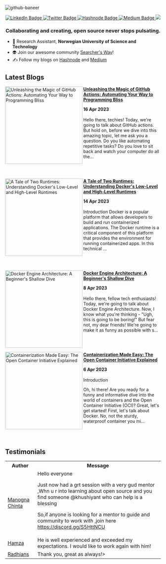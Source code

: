 ![github-baneer](https://user-images.githubusercontent.com/69671407/224075327-768d04b2-23c7-46dd-b9d3-090308abb186.png)


<div id="header" align="center">
  
  <div id="badges">
    <a href="https://www.linkedin.com/in/khushiyant/">
      <img src="https://img.shields.io/badge/LinkedIn-blue?style=for-the-badge&logo=linkedin&logoColor=white" alt="LinkedIn Badge"/>
    </a>
    <a href="https://twitter.com/khushiyant">
      <img src="https://img.shields.io/badge/Twitter-grey?style=for-the-badge&logo=twitter&logoColor=white" alt="Twitter Badge"/>
    </a>
    <a href="https://kodein.hashnode.dev">
      <img src="https://img.shields.io/badge/Hashnode-green?style=for-the-badge&logo=hashnode&logoColor=white" alt="Hashnode Badge"/>
    </a>
    <a href="https://khushiyant.medium.com">
      <img src="https://img.shields.io/badge/Medium-black?style=for-the-badge&logo=Medium&logoColor=white" alt="Medium Badge"/>
    </a>
      <img src="https://dcbadge.vercel.app/api/server/85Mch6B9Gw" />
  </div>
</div>

### <p align="center"> Collaborating and creating, open source never stops pulsating. </p>

- 🔬 Research Assistant, <b> Norwegian University of Science and Technology </b>
- 👽 Join our awesome community [Searcher's Way](https://discord.gg/)! 
- ✍️ Follow my blogs on [Hashnode](https://kodein.hashnode.dev) and [Medium](https://khushiyant.medium.com)

## Latest Blogs
<!-- HASHNODE_BLOG:START -->
<p align="left">
<a href="https://kodein.hashnode.dev/unleashing-the-magic-of-github-actions-automating-your-way-to-programming-bliss" title="Unleashing the Magic of GitHub Actions: Automating Your Way to Programming Bliss"><img src="https://cdn.hashnode.com/res/hashnode/image/upload/v1681669265469/b2f3ddf3-9ac1-4827-b655-c57e8f3acd45.png" alt="Unleashing the Magic of GitHub Actions: Automating Your Way to Programming Bliss" width="250px" align="left" /></a>
<a href="https://kodein.hashnode.dev/unleashing-the-magic-of-github-actions-automating-your-way-to-programming-bliss" title="Unleashing the Magic of GitHub Actions: Automating Your Way to Programming Bliss"><strong>Unleashing the Magic of GitHub Actions: Automating Your Way to Programming Bliss</strong></a>
<div><strong>16 Apr 2023</strong></div>
<br/> Hello there, techies! Today, we're going to talk about GitHub actions. But hold on, before we dive into this amazing topic, let me ask you a question. Do you like automating repetitive tasks? Do you love to sit back and watch your computer do all the... </p> <br/> <br/>
<p align="left">
<a href="https://kodein.hashnode.dev/a-tale-of-two-runtimes-understanding-dockers-low-level-and-high-level-runtimes" title="A Tale of Two Runtimes: Understanding Docker's Low-Level and High-Level Runtimes"><img src="https://cdn.hashnode.com/res/hashnode/image/upload/v1681497256507/21f0e473-968d-400e-9872-8156e0505e54.png" alt="A Tale of Two Runtimes: Understanding Docker's Low-Level and High-Level Runtimes" width="250px" align="left" /></a>
<a href="https://kodein.hashnode.dev/a-tale-of-two-runtimes-understanding-dockers-low-level-and-high-level-runtimes" title="A Tale of Two Runtimes: Understanding Docker's Low-Level and High-Level Runtimes"><strong>A Tale of Two Runtimes: Understanding Docker's Low-Level and High-Level Runtimes</strong></a>
<div><strong>14 Apr 2023</strong></div>
<br/> Introduction
Docker is a popular platform that allows developers to build and run containerized applications. The Docker runtime is a critical component of this platform that provides the environment for running containerized apps. In this technical ... </p> <br/> <br/>
<p align="left">
<a href="https://kodein.hashnode.dev/docker-engine-architecture-a-beginners-shallow-dive" title="Docker Engine Architecture: A Beginner's Shallow Dive"><img src="https://cdn.hashnode.com/res/hashnode/image/upload/v1680954677140/44e350f3-b9b1-4588-bc1f-c01487da83f0.png" alt="Docker Engine Architecture: A Beginner's Shallow Dive" width="250px" align="left" /></a>
<a href="https://kodein.hashnode.dev/docker-engine-architecture-a-beginners-shallow-dive" title="Docker Engine Architecture: A Beginner's Shallow Dive"><strong>Docker Engine Architecture: A Beginner's Shallow Dive</strong></a>
<div><strong>8 Apr 2023</strong></div>
<br/> Hello there, fellow tech enthusiasts! Today, we're going to talk about Docker Engine Architecture. Now, I know what you're thinking - "Ugh, this is going to be boring!" But fear not, my dear friends! We're going to make it as funny as possible with s... </p> <br/> <br/>
<p align="left">
<a href="https://kodein.hashnode.dev/containerization-made-easy-the-open-container-initiative-explained" title="Containerization Made Easy: The Open Container Initiative Explained"><img src="https://cdn.hashnode.com/res/hashnode/image/upload/v1680799853499/de258fca-92f4-44c9-9e1a-62eafe0f5ddd.jpeg" alt="Containerization Made Easy: The Open Container Initiative Explained" width="250px" align="left" /></a>
<a href="https://kodein.hashnode.dev/containerization-made-easy-the-open-container-initiative-explained" title="Containerization Made Easy: The Open Container Initiative Explained"><strong>Containerization Made Easy: The Open Container Initiative Explained</strong></a>
<div><strong>6 Apr 2023</strong></div>
<br/> Introduction

Oh, hi there! Are you ready for a funny and informative dive into the world of containers and the Open Container Initiative (OCI)? Great, let's get started!
First, let's talk about Docker. No, not the sturdy, waterproof container you mi... </p> <br/> <br/>
<!-- HASHNODE_BLOG:END -->

## Testimonials
<table>
<tbody><tr>
    <th>Author</th>
    <th>Message</th>
  </tr>
  <tr>
    <td><a href="https://twitter.com/chinta_manogna/status/1625514691098460160?s=20" rel="nofollow">Manogna Chinta</a></td>
    <td>Hello everyone

Just now had a grt session with a very gud mentor ,Whn u r into learning about open source and you find someone 
@khushiyant
  who can help is a blessing

So,if anyone is looking for a mentor to guide and community to work with ,join here
https://discord.gg/S5HttNCU </td>
  </tr>
  <tr>
    <td><a href="https://www.fiverr.com/khushiyant" rel="nofollow">Hamza</a></td>
    <td>He is well experienced and exceeded my expectations. I would like to work again with him!</td>
  </tr>
  <tr>
    <td><a href="https://www.fiverr.com/khushiyant" rel="nofollow">Radhians</a></td>
    <td>Thank you, great as always!></td>
  </tr>
</tbody>
  </table>
<br>
